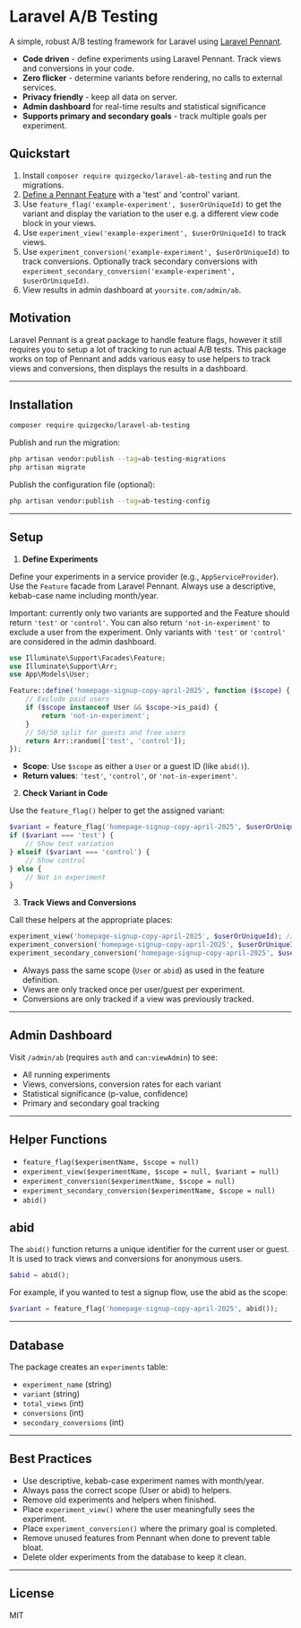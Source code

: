 # Laravel A/B Testing

A simple, robust A/B testing framework for Laravel using [Laravel Pennant](https://laravel.com/docs/10.x/pennant).

- **Code driven** - define experiments using Laravel Pennant. Track views and conversions in your code.
- **Zero flicker** - determine variants before rendering, no calls to external services.
- **Privacy friendly** - keep all data on server.
- **Admin dashboard** for real-time results and statistical significance
- **Supports primary and secondary goals** - track multiple goals per experiment.

## Quickstart

1. Install `composer require quizgecko/laravel-ab-testing` and run the migrations.
2. [Define a Pennant Feature](https://laravel.com/docs/12.x/pennant#defining-features) with a 'test' and 'control' variant.
3. Use `feature_flag('example-experiment', $userOrUniqueId)` to get the variant and display the variation to the user e.g. a different view code block in your views.
4. Use `experiment_view('example-experiment', $userOrUniqueId)` to track views.
5. Use `experiment_conversion('example-experiment', $userOrUniqueId)` to track conversions. Optionally track secondary conversions with `experiment_secondary_conversion('example-experiment', $userOrUniqueId)`.
6. View results in admin dashboard at `yoursite.com/admin/ab`.

## Motivation

Laravel Pennant is a great package to handle feature flags, however it still requires you to setup a lot of tracking to run actual A/B tests. This package works on top of Pennant and adds various easy to use helpers to track views and conversions, then displays the results in a dashboard.

---

## Installation

```bash
composer require quizgecko/laravel-ab-testing
```

Publish and run the migration:

```bash
php artisan vendor:publish --tag=ab-testing-migrations
php artisan migrate
```

Publish the configuration file (optional):

```bash
php artisan vendor:publish --tag=ab-testing-config
```

---

## Setup

1. **Define Experiments**

Define your experiments in a service provider (e.g., `AppServiceProvider`). Use the `Feature` facade from Laravel Pennant. Always use a descriptive, kebab-case name including month/year.

Important: currently only two variants are supported and the Feature should return `'test'` or `'control'`.
You can also return `'not-in-experiment'` to exclude a user from the experiment. Only variants with `'test'` or `'control'` are considered in the admin dashboard.

```php
use Illuminate\Support\Facades\Feature;
use Illuminate\Support\Arr;
use App\Models\User;

Feature::define('homepage-signup-copy-april-2025', function ($scope) {
    // Exclude paid users
    if ($scope instanceof User && $scope->is_paid) {
        return 'not-in-experiment';
    }
    // 50/50 split for guests and free users
    return Arr::random(['test', 'control']);
});
```

- **Scope**: Use `$scope` as either a `User` or a guest ID (like `abid()`).
- **Return values**: `'test'`, `'control'`, or `'not-in-experiment'`.

2. **Check Variant in Code**

Use the `feature_flag()` helper to get the assigned variant:

```php
$variant = feature_flag('homepage-signup-copy-april-2025', $userOrUniqueId);
if ($variant === 'test') {
    // Show test variation
} elseif ($variant === 'control') {
    // Show control
} else {
    // Not in experiment
}
```

3. **Track Views and Conversions**

Call these helpers at the appropriate places:

```php
experiment_view('homepage-signup-copy-april-2025', $userOrUniqueId); // When user sees the experiment
experiment_conversion('homepage-signup-copy-april-2025', $userOrUniqueId); // When user completes the primary goal
experiment_secondary_conversion('homepage-signup-copy-april-2025', $userOrUniqueId); // For secondary goals
```

- Always pass the same scope (`User` or `abid`) as used in the feature definition.
- Views are only tracked once per user/guest per experiment.
- Conversions are only tracked if a view was previously tracked.

---

## Admin Dashboard

Visit `/admin/ab` (requires `auth` and `can:viewAdmin`) to see:

- All running experiments
- Views, conversions, conversion rates for each variant
- Statistical significance (p-value, confidence)
- Primary and secondary goal tracking

---

## Helper Functions

- `feature_flag($experimentName, $scope = null)`
- `experiment_view($experimentName, $scope = null, $variant = null)`
- `experiment_conversion($experimentName, $scope = null)`
- `experiment_secondary_conversion($experimentName, $scope = null)`
- `abid()`

## abid

The `abid()` function returns a unique identifier for the current user or guest. It is used to track views and conversions for anonymous users.

```php
$abid = abid();
```

For example, if you wanted to test a signup flow, use the abid as the scope:

```php
$variant = feature_flag('homepage-signup-copy-april-2025', abid());
```

---

## Database

The package creates an `experiments` table:

- `experiment_name` (string)
- `variant` (string)
- `total_views` (int)
- `conversions` (int)
- `secondary_conversions` (int)

---

## Best Practices

- Use descriptive, kebab-case experiment names with month/year.
- Always pass the correct scope (User or abid) to helpers.
- Remove old experiments and helpers when finished.
- Place `experiment_view()` where the user meaningfully sees the experiment.
- Place `experiment_conversion()` where the primary goal is completed.
- Remove unused features from Pennant when done to prevent table bloat.
- Delete older experiments from the database to keep it clean.

---

## License

MIT
